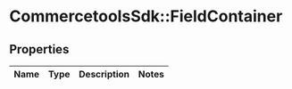 # CommercetoolsSdk::FieldContainer

## Properties
Name | Type | Description | Notes
------------ | ------------- | ------------- | -------------

